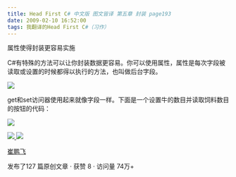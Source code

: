 ```yaml
---
title: Head First C# 中文版 图文皆译 第五章 封装 page193
date: 2009-02-10 16:52:00
tags: 我翻译的Head First C#（习作）
---
```

属性使得封装更容易实施

C#有特殊的方法可以让你封装数据更容易。你可以使用属性，属性是每次字段被读取或设置的时候都得以执行的方法，也叫做后台字段。

![](https://p-blog.csdn.net/images/p_blog_csdn_net/cuipengfei1/EntryImages/20090210/%E6%88%AA%E5%9B%BE03.jpg)

get和set访问器使用起来就像字段一样。下面是一个设置牛的数目并读取饲料数目的按钮的代码：

![](https://p-blog.csdn.net/images/p_blog_csdn_net/cuipengfei1/EntryImages/20090210/%E6%88%AA%E5%9B%BE04.jpg)



[ ![](https://profile.csdnimg.cn/5/2/5/3_cuipengfei1)
![](https://g.csdnimg.cn/static/user-reg-year/1x/11.png)
](https://blog.csdn.net/cuipengfei1)

[ 崔鹏飞 ](https://blog.csdn.net/cuipengfei1)

发布了127 篇原创文章  ·  获赞 8  ·  访问量 74万+

